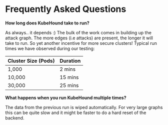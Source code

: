 # Frequently Asked Questions

**How long does KubeHound take to run?**

As always.. it depends :) The bulk of the work comes in building up the attack graph. The more edges (i.e attacks) are present, the longer it will take to run. So yet another incentive for more secure clusters! Typical run times we have observed during our testing:

| Cluster Size (Pods) | Duration |
| --------------------|----------|
| 1,000 | 2 mins |
| 10,000 | 15 mins |
| 30,000 | 25 mins |

**What happens when you run KubeHound multiple times?**

The data from the previous run is wiped automatically. For very large graphs this can be quite slow and it might be faster to do a hard reset of the backend.
